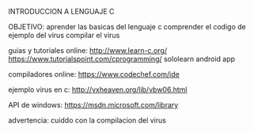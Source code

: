 INTRODUCCION A LENGUAJE C

OBJETIVO:
aprender las basicas del lenguaje c
comprender el codigo de ejemplo del virus
compilar el virus

guias y tutoriales online:
http://www.learn-c.org/
https://www.tutorialspoint.com/cprogramming/
sololearn android app

compiladores online:
https://www.codechef.com/ide

ejemplo virus en c:
http://vxheaven.org/lib/vbw06.html

API de windows:
https://msdn.microsoft.com/library

advertencia:
cuiddo con la compilacion del virus

